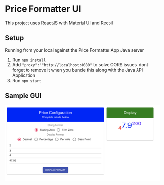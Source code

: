 # Price Formatter UI
This project uses ReactJS with Material UI and Recoil
## Setup
Running from your local against the Price Formatter App Java server
1. Run `npm install`
2. Add `"proxy":""http://localhost:8080"` to solve CORS issues, 
dont forget to remove it when you bundle this along 
with the Java API Application
3. Run `npm start`
## Sample GUI
![sample](https://github.com/jesus-dayo/priceformatter-ui/blob/master/sample-ui.png?raw=true)
